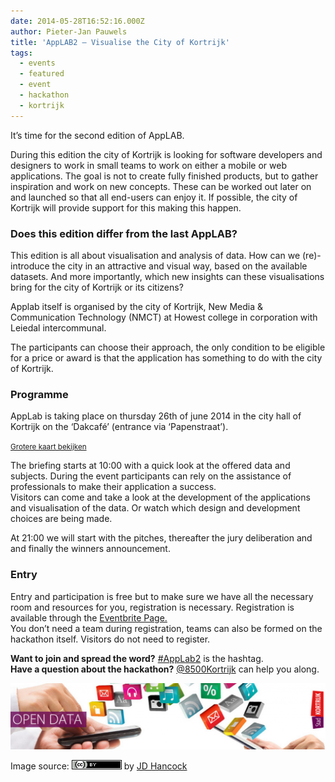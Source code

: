 ```yaml
---
date: 2014-05-28T16:52:16.000Z
author: Pieter-Jan Pauwels
title: 'AppLAB2 – Visualise the City of Kortrijk'
tags:
  - events
  - featured
  - event
  - hackathon
  - kortrijk
---
```


It’s time for the second edition of AppLAB.

During this edition the city of Kortrijk is looking for software developers and designers to work in small teams to work on either a mobile or web applications. The goal is not to create fully finished products, but to gather inspiration and work on new concepts. These can be worked out later on and launched so that all end-users can enjoy it. If possible, the city of Kortrijk will provide support for this making this happen.

### Does this edition differ from the last AppLAB?

This edition is all about visualisation and analysis of data. How can we (re)-introduce the city in an attractive and visual way, based on the available datasets. And more importantly, which new insights can these visualisations bring for the city of Kortrijk or its citizens?

Applab itself is organised by the city of Kortrijk, New Media &amp; Communication Technology (NMCT) at Howest college in corporation with Leiedal intercommunal.

The participants can choose their approach, the only condition to be eligible for a price or award is that the application has something to do with the city of Kortrijk.

### Programme

AppLab is taking place on thursday 26th of june 2014 in the city hall of Kortrijk on the ‘Dakcafé’ (entrance via ‘Papenstraat’).

<small>[Grotere kaart bekijken](http://www.openstreetmap.org/#map=18/50.82834/3.26376)</small>

The briefing starts at 10:00 with a quick look at the offered data and subjects. During the event participants can rely on the assistance of professionals to make their application a success.  
Visitors can come and take a look at the development of the applications and visualisation of the data. Or watch which design and development choices are being made.

At 21:00 we will start with the pitches, thereafter the jury deliberation and and finally the winners announcement.

### Entry

Entry and participation is free but to make sure we have all the necessary room and resources for you, registration is necessary. Registration is available through the [Eventbrite Page.](https://www.eventbrite.com/e/tickets-applab-2-11758950337)  
You don’t need a team during registration, teams can also be formed on the hackathon itself. Visitors do not need to register.

**Want to join and spread the word?** [\#AppLab2](https://twitter.com/search?q=%23applab2&src=typd) is the hashtag.  
**Have a question about the hackathon?** [@8500Kortrijk](https://twitter.com/8500Kortrijk) can help you along.

[![Open data Kortrijk](Screen-Shot-2014-05-28-at-16.51.11-1024x217.png)](http://www.kortrijk.be/opendata/evenementen/applab2)

Image source: [![Creative Commons Attribution 2.0 Generic License](80x15.png 'Creative Commons Attribution 2.0 Generic License')](http://creativecommons.org/licenses/by/2.0/) by [ ](http://www.flickr.com/people/jdhancock/)[JD Hancock](http://www.flickr.com/people/jdhancock/)[ ](http://www.imagecodr.org/)
